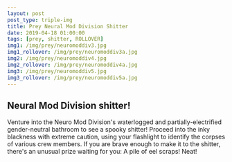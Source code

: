 ```yaml
---
layout: post
post_type: triple-img
title: Prey Neural Mod Division Shitter
date: 2019-04-18 01:00:00
tags: [prey, shitter, ROLLOVER]
img1: /img/prey/neuromoddiv3.jpg
img1_rollover: /img/prey/neuromoddiv3a.jpg
img2: /img/prey/neuromoddiv4.jpg
img2_rollover: /img/prey/neuromoddiv4a.jpg
img3: /img/prey/neuromoddiv5.jpg
img3_rollover: /img/prey/neuromoddiv5a.jpg
---
```

## Neural Mod Division shitter!

Venture into the Neuro Mod Division's waterlogged and partially-electrified gender-neutral bathroom to see a spooky shitter! Proceed into the inky blackness with extreme caution, using your flashlight to identify the corpses of various crew members. If you are brave enough to make it to the shitter, there's an unusual prize waiting for you: A pile of eel scraps! Neat!

